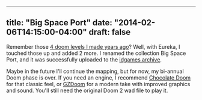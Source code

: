
---
title: "Big Space Port"
date: "2014-02-06T14:15:00-04:00"
draft: false
---

Remember those [4 doom levels I made years ago](http://blogs-brolem.rhcloud.com/node/7)? Well, with Eureka, I touched those up and added 2 more. I renamed the collection Big Space Port, and it was successfully uploaded to the <a href="http://www.doomworld.com/idgames/index.php?file=levels/doom2/Ports/a-c/bigport.zip">idgames archive</a>.

Maybe in the future I'll continue the mapping, but for now, my bi-annual Doom phase is over. If you need an engine, I recommend <a href="http://www.chocolate-doom.org/wiki/index.php/Chocolate_Doom">Chocolate Doom</a> for that classic feel, or <a href="http://www.osnanet.de/c.oelckers/gzdoom/index.html">GZDoom</a> for a modern take with improved graphics and sound. You'll still need the original Doom 2 wad file to play it.
